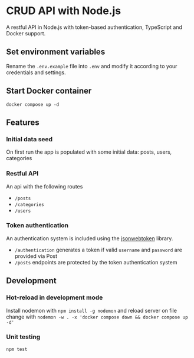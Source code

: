 # CRUD API with Node.js
A restful API in Node.js with token-based authentication, TypeScript and Docker support.

## Set environment variables
Rename the `.env.example` file into `.env` and modify it according to your credentials and settings.

## Start Docker container
`docker compose up -d`

## Features
### Initial data seed
On first run the app is populated with some initial data: posts, users, categories

### Restful API
An api with the following routes
* `/posts`
* `/categories`
* `/users`

### Token authentication
An authentication system is included using the [jsonwebtoken](https://github.com/auth0/node-jsonwebtoken) library. 
* `/authentication` generates a token if valid `username` and `password` are provided via Post
* `/posts` endpoints are protected by the token authentication system

## Development
### Hot-reload in development mode
Install nodemon with `npm install -g nodemon` and reload server on file change with `nodemon -w . -x 'docker compose down && docker compose up -d'`

### Unit testing
`npm test`